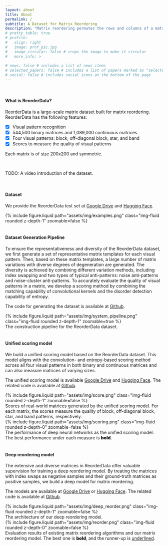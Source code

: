 ```yaml
---
layout: about
title: About
permalink: /
subtitle: A Dataset for Matrix Reordering
description: "Matrix reordering permutes the rows and columns of a matrix to reveal meaningful visual patterns, such as blocks that represent clusters.A comprehensive collection of such matrices and their scores for measuring the quality of visual patterns in these matrices contributes to building a benchmark for selecting or designing an appropriate reordering algorithm for a task of interest.In this paper, we build a matrix reordering dataset, ReorderData, with the goal of advancing matrix reordering techniques.This is achieved by generating a large set of diverse and representative matrices and scoring these matrices with a convolution- and entropy-based method. Our dataset contains 544,500 binary matrices and 1,089,000 continuous matrices, each featuring one of four visual patterns: block, off-diagonal block, star, or band. We demonstrate the usefulness of ReorderData through three main applications in matrix reordering: 1) evaluating different reordering algorithms, 2) creating a unified scoring model to measure the visual patterns in any matrix, and 3) developing a deep learning model for matrix reordering."
# pretty_table: true
# profile:
#   align: right
#   image: prof_pic.jpg
#   image_circular: false # crops the image to make it circular
#   more_info: >
 
# news: false # includes a list of news items
# selected_papers: false # includes a list of papers marked as "selected={true}"
# social: false # includes social icons at the bottom of the page
---
```

<br />

<h4><span class="font-weight-bold">What is ReorderData?</span></h4>

ReorderData is a large-scale matrix dataset built for matrix reordering. ReorderData has the following features:

- [x] Visual pattern recognition
- [x] 544,500 binary matrices and 1,089,000 continuous matrices
- [x] Four visual patterns: block, off-diagonal block, star, and band
- [x] Scores to measure the quality of visual patterns

Each matrix is of size 200x200 and symmetric.

<br />

TODO: A video introduction of the dataset.

<br />

<h4><span class="font-weight-bold">Dataset</span></h4>

We provide the ReorderData test set at [Google Drive](https://drive.google.com/drive/folders/1OSSXmXupKJJgr8V0pESfGUzMTbCmnNiN) and [Hugging Face](https://huggingface.co/datasets/reorderdata/ReorderData).

<div class="col-sm mt-0 mt-md-0">
    {% include figure.liquid path="assets/img/examples.png" class="img-fluid rounded z-depth-1" zoomable=false %}
</div>

<br />

<h4><span class="font-weight-bold">Dataset Generation Pipeline</span></h4>

To ensure the representativeness and diversity of the ReorderData dataset, we first generate a set of representative matrix templates for each visual pattern. Then, based on these matrix templates, a large number of matrix variations with diverse degrees of degeneration are generated. The diversity is achieved by combining different variation methods, including index swapping and two types of typical anti-patterns: noise anti-patterns and noise-cluster anti-patterns. To accurately evaluate the quality of visual patterns in a matrix, we develop a scoring method by combining the matching capability of convolutional kernels and the disorder detection capability of entropy.

The code for generating the dataset is available at [Github](https://github.com/reorderdata/reorderdata_code).

<div class="row justify-content-sm-center">
<div class="col-sm mt-0 mt-md-0">
    {% include figure.liquid path="assets/img/system_pipeline.png" class="img-fluid rounded z-depth-1" zoomable=true %}
</div>
</div>
<div class="caption">
    The construction pipeline for the ReorderData dataset.
</div>


<br />

<h4><span class="font-weight-bold">Unified scoring model</span></h4>

We build a unified scoring model based on the ReorderData dataset. This model aligns with the convolution- and entropy-based scoring method across all four visual patterns in both binary and continuous matrices and can also measure matrices of varying sizes. 

The unified scoring model is available [Google Drive](https://drive.google.com/drive/folders/1OSSXmXupKJJgr8V0pESfGUzMTbCmnNiN) and [Hugging Face](https://huggingface.co/reorderdata/unified_scoring_model). The related code is available at [Github](https://github.com/reorderdata/reorderdata_code).

<div class="row justify-content-sm-center">
    <div class="col-sm-8 mt-4 mt-md-0">
        {% include figure.liquid 
            path="assets/img/score.png" 
            class="img-fluid rounded z-depth-1" 
            zoomable=false 
        %}
    </div>
</div>
<div class="caption">
    Scores of real-world matrices generated by the unified scoring model. For each matrix, the scores measure the quality of block, off-diagonal block, star, and band patterns, respectively.
</div>

<div class="row justify-content-sm-center">
    <div class="col-sm-10 mt-4 mt-md-0">
        {% include figure.liquid 
            path="assets/img/scoring.png" 
            class="img-fluid rounded z-depth-0" 
            zoomable=false 
        %}
    </div>
</div>
<div class="caption">
    The performance of deep neural networks as the unified scoring model. The best performance under each measure is  <span style="font-weight: 900;">bold</span>.
</div>

<br />

<h4><span class="font-weight-bold">Deep reordering model</span></h4>

The extensive and diverse matrices in ReorderData offer valuable supervision for training a deep reordering model. By treating the matrices with index swaps as negative samples and their ground-truth matrices as positive samples, we build a deep model for matrix reordering.

The models are available at [Google Drive](https://drive.google.com/drive/folders/1OSSXmXupKJJgr8V0pESfGUzMTbCmnNiN) or [Hugging Face](https://huggingface.co/reorderdata/reordering_model). The related code is available at [Github](https://github.com/reorderdata/reorderdata_code).

<div class="row justify-content-sm-center">
    <div class="col-sm-8 mt-4 mt-md-0">
        {% include figure.liquid 
            path="assets/img/deep_reorder.png" 
            class="img-fluid rounded z-depth-1" 
            zoomable=false 
        %}
    </div>
</div>
<div class="caption">
    The architecture of our deep reordering model.
</div>

<div class="row justify-content-sm-center">
    <div class="col-sm-10 mt-4 mt-md-0">
        {% include figure.liquid 
            path="assets/img/reorder.png" 
            class="img-fluid rounded z-depth-0" 
            zoomable=false 
        %}
    </div>
</div>
<div class="caption">
    Evaluation results of existing matrix reordering algorithms and our matrix reordering model. The best one is <span style="font-weight: 900;">bold</span>, and the runner-up is <u>underlined</u>.
</div>

<br />






